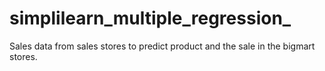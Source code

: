 # simplilearn_multiple_regression_
Sales data from sales stores to predict product and the sale in the bigmart stores.
